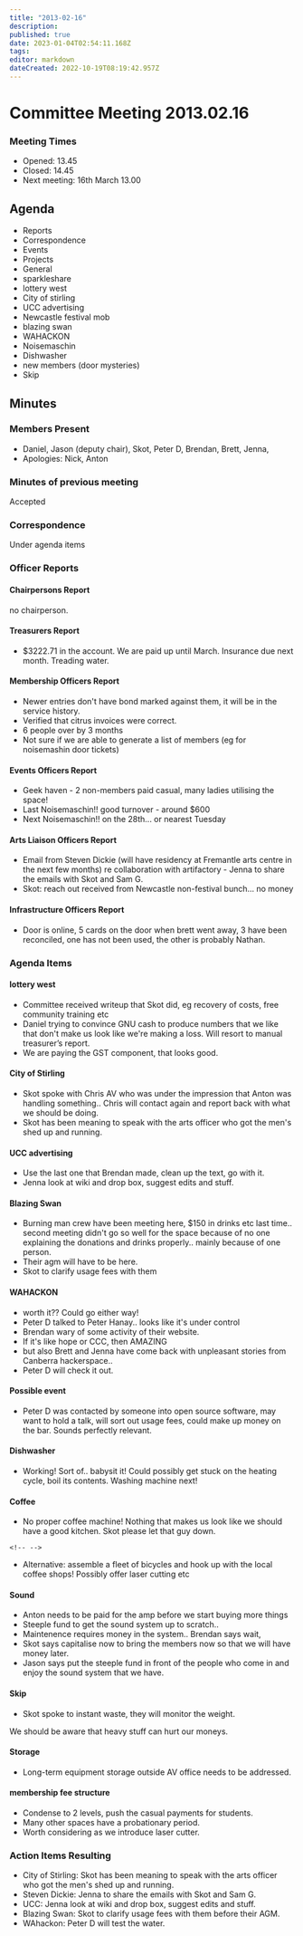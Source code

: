 ```yaml
---
title: "2013-02-16"
description: 
published: true
date: 2023-01-04T02:54:11.168Z
tags: 
editor: markdown
dateCreated: 2022-10-19T08:19:42.957Z
---
```


# Committee Meeting 2013.02.16

### Meeting Times

-   Opened: 13.45
-   Closed: 14.45
-   Next meeting: 16th March 13.00

## Agenda

-   Reports
-   Correspondence
-   Events
-   Projects
-   General
-   sparkleshare
-   lottery west
-   City of stirling
-   UCC advertising
-   Newcastle festival mob
-   blazing swan
-   WAHACKON
-   Noisemaschin
-   Dishwasher
-   new members (door mysteries)
-   Skip

## Minutes

### Members Present

-   Daniel, Jason (deputy chair), Skot, Peter D, Brendan, Brett, Jenna,
-   Apologies: Nick, Anton

### Minutes of previous meeting

Accepted

### Correspondence

Under agenda items

### Officer Reports

#### Chairpersons Report

no chairperson.

#### Treasurers Report

-   \$3222.71 in the account. We are paid up until March. Insurance due next month. Treading water.

#### Membership Officers Report

-   Newer entries don't have bond marked against them, it will be in the service history.
-   Verified that citrus invoices were correct.
-   6 people over by 3 months
-   Not sure if we are able to generate a list of members (eg for noisemashin door tickets)

#### Events Officers Report

-   Geek haven - 2 non-members paid casual, many ladies utilising the space!
-   Last Noisemaschin!! good turnover - around \$600
-   Next Noisemaschin!! on the 28th... or nearest Tuesday

#### Arts Liaison Officers Report

-   Email from Steven Dickie (will have residency at Fremantle arts centre in the next few months) re collaboration with artifactory - Jenna to share the emails with Skot and Sam G.
-   Skot: reach out received from Newcastle non-festival bunch... no money

#### Infrastructure Officers Report

-   Door is online, 5 cards on the door when brett went away, 3 have been reconciled, one has not been used, the other is probably Nathan.

### Agenda Items

#### lottery west

-   Committee received writeup that Skot did, eg recovery of costs, free community training etc
-   Daniel trying to convince GNU cash to produce numbers that we like that don't make us look like we're making a loss. Will resort to manual treasurer’s report.
-   We are paying the GST component, that looks good.

#### City of Stirling

-   Skot spoke with Chris AV who was under the impression that Anton was handling something.. Chris will contact again and report back with what we should be doing.
-   Skot has been meaning to speak with the arts officer who got the men's shed up and running.

#### UCC advertising

-   Use the last one that Brendan made, clean up the text, go with it.
-   Jenna look at wiki and drop box, suggest edits and stuff.

#### Blazing Swan

-   Burning man crew have been meeting here, \$150 in drinks etc last time.. second meeting didn't go so well for the space because of no one explaining the donations and drinks properly.. mainly because of one person.
-   Their agm will have to be here.
-   Skot to clarify usage fees with them

#### WAHACKON

-   worth it?? Could go either way!
-   Peter D talked to Peter Hanay.. looks like it's under control
-   Brendan wary of some activity of their website.
-   If it's like hope or CCC, then AMAZING
-   but also Brett and Jenna have come back with unpleasant stories from Canberra hackerspace..
-   Peter D will check it out.

#### Possible event

-   Peter D was contacted by someone into open source software, may want to hold a talk, will sort out usage fees, could make up money on the bar. Sounds perfectly relevant.

#### Dishwasher

-   Working! Sort of.. babysit it! Could possibly get stuck on the heating cycle, boil its contents. Washing machine next!

#### Coffee

-   No proper coffee machine! Nothing that makes us look like we should have a good kitchen. Skot please let that guy down.

```{=html}
<!-- -->
```
-   Alternative: assemble a fleet of bicycles and hook up with the local coffee shops! Possibly offer laser cutting etc

#### Sound

-   Anton needs to be paid for the amp before we start buying more things
-   Steeple fund to get the sound system up to scratch..
-   Maintenence requires money in the system.. Brendan says wait,
-   Skot says capitalise now to bring the members now so that we will have money later.
-   Jason says put the steeple fund in front of the people who come in and enjoy the sound system that we have.

#### Skip

-   Skot spoke to instant waste, they will monitor the weight.

We should be aware that heavy stuff can hurt our moneys.

#### Storage

-   Long-term equipment storage outside AV office needs to be addressed.

#### membership fee structure

-   Condense to 2 levels, push the casual payments for students.
-   Many other spaces have a probationary period.
-   Worth considering as we introduce laser cutter.

### Action Items Resulting

-   City of Stirling: Skot has been meaning to speak with the arts officer who got the men's shed up and running.
-   Steven Dickie: Jenna to share the emails with Skot and Sam G.
-   UCC: Jenna look at wiki and drop box, suggest edits and stuff.
-   Blazing Swan: Skot to clarify usage fees with them before their AGM.
-   WAhackon: Peter D will test the water.
